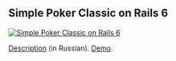 ## Simple Poker Classic on Rails 6

[![Simple Poker Classic on Rails 6](https://github.com/cmirnow/Poker-Classic/blob/master/public/images/poker.png)](https://masterpro.ws/poker-nostalgia)

[Description](https://masterpro.ws/poker-nostalgia) (in Russian).
[Demo](https://masterpro.herokuapp.com/poker_classic/index).
